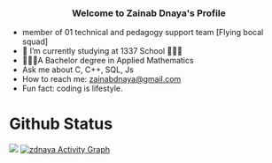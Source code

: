 
<!-- <h2>
  <img src="https://media.giphy.com/media/hvRJCLFzcasrR4ia7z/giphy.gif" width="15px"/>
  </h2> -->
  <h3 align="center"> Welcome to Zainab Dnaya's Profile  </h3>
<!--   <img  align="center" src="https://readme-typing-svg.herokuapp.com/?lines=First,%20solve%20the%20problem.;  Second+%20Then,%20write%20the%20code.&font=Fira%20Code&center=true&width=380&height=50" 
       style="max-width: 100%;"> -->


<!-- <img    width="80%" href="https://www.coolgenerator.com/Data/Textdesign/202204/0db79c425e935135deb51b995d2ba74a.png" style="max-width: 100%;"> -->
<!--
**zainabdnaya/zainabdnaya** is a ✨ _special_ ✨ repository because its `README.md` (this file) appears on your GitHub profile.-->

<!--## Here are some ideas to get you started:
 -->
<!--   ![](https://komarev.com/ghpzvc/?username=zainabdnaya) -->
- member of 01 technical and pedagogy  support team [Flying bocal squad]
- 🎯 I’m currently studying at 1337 School 👩🏻‍💻
-  👩🏻‍🏫A Bachelor degree in Applied Mathematics
- Ask me about C, C++, SQL, Js </br>
- How to reach me: zainabdnaya@gmail.com</br>
- Fun fact: coding is lifestyle.</br>

# Github Status 

<img src="https://github-readme-streak-stats.herokuapp.com/?user=zainabdnaya&theme=highcontrast&hide_border=true">
  <a href="https://github.com/ashutosh00710/github-readme-activity-graph"><img alt="zdnaya Activity Graph" src="https://denvercoder1-activity-graph.herokuapp.com/graph/?username=zainabdnaya&theme=react-dark&hide_border=true" data-canonical-src="https://denvercoder1-activity-graph.herokuapp.com/graph/?username=zainabdnaya&bg_color=000000&color=AEFEFF&line=B85252&point=AEFEFF&hide_border=true" style="max-width: 100%;"></a>


